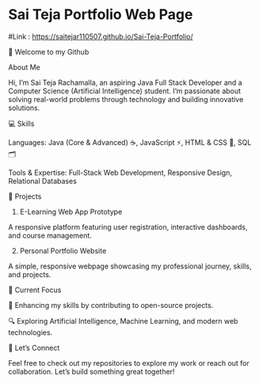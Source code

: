 # Sai Teja Portfolio Web Page

#Link : https://saitejar110507.github.io/Sai-Teja-Portfolio/

👋 Welcome to my Github

About Me

Hi, I’m Sai Teja Rachamalla, an aspiring Java Full Stack Developer and a Computer Science (Artificial Intelligence) student. I’m passionate about solving real-world problems through technology and building innovative solutions.

💻 Skills

Languages: Java (Core & Advanced) ☕, JavaScript ⚡, HTML & CSS 🎨, SQL 🗂️

Tools & Expertise: Full-Stack Web Development, Responsive Design, Relational Databases


🌟 Projects

1. E-Learning Web App Prototype

A responsive platform featuring user registration, interactive dashboards, and course management.



2. Personal Portfolio Website

A simple, responsive webpage showcasing my professional journey, skills, and projects.




🚀 Current Focus

🌱 Enhancing my skills by contributing to open-source projects.

🔍 Exploring Artificial Intelligence, Machine Learning, and modern web technologies.


🤝 Let’s Connect

Feel free to check out my repositories to explore my work or reach out for collaboration. Let’s build something great together!
